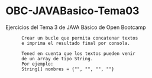 # OBC-JAVABasico-Tema03
Ejercicios del Tema 3 de JAVA Básico de Open Bootcamp

          Crear un bucle que permita concatenar textos
          e imprima el resultado final por consola.

          Tened en cuenta que los textos pueden venir
          de un array de tipo String.
          Por ejemplo:
          String[] nombres = {"", "", "", ""}
          
